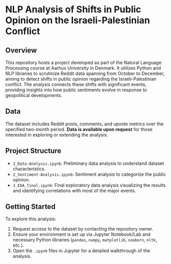 # NLP Analysis of Shifts in Public Opinion on the Israeli-Palestinian Conflict

## Overview
This repository hosts a project developed as part of the Natural Language Processing course at Aarhus University in Denmark. It utilizes Python and NLP libraries to scrutinize Reddit data spanning from October to December, aiming to detect shifts in public opinion regarding the Israeli-Palestinian conflict. The analysis connects these shifts with significant events, providing insights into how public sentiments evolve in response to geopolitical developments.

## Data
The dataset includes Reddit posts, comments, and upvote metrics over the specified two-month period. **Data is available upon request** for those interested in exploring or extending the analysis.

## Project Structure
- `1_Data-Analysis.ipynb`: Preliminary data analysis to understand dataset characteristics.
- `2_Sentiment-Analysis.ipynb`: Sentiment analysis to categorize the public opinion.
- `3_EDA_final.ipynb`: Final exploratory data analysis visualizing the results and identifying correlations with most of the major events.

## Getting Started
To explore this analysis:
1. Request access to the dataset by contacting the repository owner.
2. Ensure your environment is set up via Jupyter Notebook/Lab and necessary Python libraries (`pandas`, `numpy`, `matplotlib`, `seaborn`, `nltk`, etc.).
3. Open the `.ipynb` files in Jupyter for a detailed walkthrough of the analysis.
